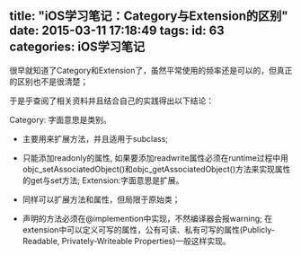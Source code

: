 title: "iOS学习笔记：Category与Extension的区别"
date: 2015-03-11 17:18:49
tags:
id: 63
categories: iOS学习笔记
---

很早就知道了Category和Extension了，虽然平常使用的频率还是可以的，但真正的区别也不是很清楚；

于是乎查阅了相关资料并且结合自己的实践得出以下结论：

Category: 字面意思是类别。

* 主要用来扩展方法，并且适用于subclass;
* 只能添加readonly的属性, 如果要添加readwrite属性必须在runtime过程中用objc_setAssociatedObject()和objc_getAssociatedObject()方法来实现属性的get与set方法;
Extension:字面意思是扩展。

* 同样可以扩展方法和属性，但局限于原始类；
* 声明的方法必须在@implemention中实现，不然编译器会报warning;
在extension中可以定义可写的属性，公有可读、私有可写的属性(Publicly-Readable, Privately-Writeable Properties)一般这样实现。

